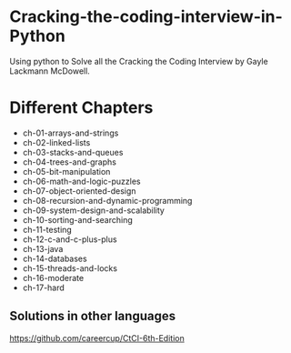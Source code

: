 # Cracking-the-coding-interview-in-Python

Using python to Solve all the Cracking the Coding Interview by Gayle Lackmann McDowell. 

# Different Chapters
- ch-01-arrays-and-strings
- ch-02-linked-lists	
- ch-03-stacks-and-queues	
- ch-04-trees-and-graphs	
- ch-05-bit-manipulation	
- ch-06-math-and-logic-puzzles	
- ch-07-object-oriented-design	
- ch-08-recursion-and-dynamic-programming	
- ch-09-system-design-and-scalability	
- ch-10-sorting-and-searching	
- ch-11-testing	
- ch-12-c-and-c-plus-plus	
- ch-13-java	
- ch-14-databases	
- ch-15-threads-and-locks	
- ch-16-moderate	
- ch-17-hard


## Solutions in other languages
https://github.com/careercup/CtCI-6th-Edition
